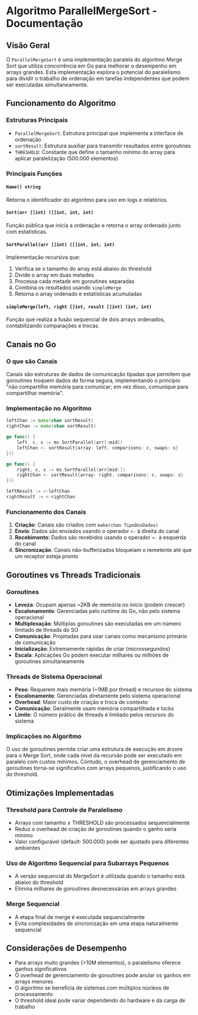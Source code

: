 # Algoritmo ParallelMergeSort - Documentação

## Visão Geral
O `ParallelMergeSort` é uma implementação paralela do algoritmo Merge Sort que utiliza concorrência em Go para melhorar o desempenho em arrays grandes. Esta implementação explora o potencial do paralelismo para dividir o trabalho de ordenação em tarefas independentes que podem ser executadas simultaneamente.

## Funcionamento do Algoritmo

### Estruturas Principais
- `ParallelMergeSort`: Estrutura principal que implementa a interface de ordenação
- `sortResult`: Estrutura auxiliar para transmitir resultados entre goroutines
- `THRESHOLD`: Constante que define o tamanho mínimo do array para aplicar paralelização (500.000 elementos)

### Principais Funções

#### `Name() string`
Retorna o identificador do algoritmo para uso em logs e relatórios.

#### `Sort(arr []int) ([]int, int, int)`
Função pública que inicia a ordenação e retorna o array ordenado junto com estatísticas.

#### `SortParallel(arr []int) ([]int, int, int)`
Implementação recursiva que:
1. Verifica se o tamanho do array está abaixo do threshold
2. Divide o array em duas metades
3. Processa cada metade em goroutines separadas
4. Combina os resultados usando `simpleMerge`
5. Retorna o array ordenado e estatísticas acumuladas

#### `simpleMerge(left, right []int, result []int) (int, int)`
Função que realiza a fusão sequencial de dois arrays ordenados, contabilizando comparações e trocas.

## Canais no Go

### O que são Canais
Canais são estruturas de dados de comunicação tipadas que permitem que goroutines troquem dados de forma segura, implementando o princípio "não compartilhe memória para comunicar; em vez disso, comunique para compartilhar memória".

### Implementação no Algoritmo
```go
leftChan := make(chan sortResult)
rightChan := make(chan sortResult)

go func() {
    left, c, s := ms.SortParallel(arr[:mid])
    leftChan <- sortResult{array: left, comparisons: c, swaps: s}
}()

go func() {
    right, c, s := ms.SortParallel(arr[mid:])
    rightChan <- sortResult{array: right, comparisons: c, swaps: s}
}()

leftResult := <-leftChan
rightResult := <-rightChan
```

### Funcionamento dos Canais
1. **Criação**: Canais são criados com `make(chan TipoDosDados)`
2. **Envio**: Dados são enviados usando o operador `<-` à direita do canal
3. **Recebimento**: Dados são recebidos usando o operador `<-` à esquerda do canal
4. **Sincronização**: Canais não-bufferizados bloqueiam o remetente até que um receptor esteja pronto

## Goroutines vs Threads Tradicionais

### Goroutines
- **Leveza**: Ocupam apenas ~2KB de memória no início (podem crescer)
- **Escalonamento**: Gerenciadas pelo runtime do Go, não pelo sistema operacional
- **Multiplexação**: Múltiplas goroutines são executadas em um número limitado de threads do SO
- **Comunicação**: Projetadas para usar canais como mecanismo primário de comunicação
- **Inicialização**: Extremamente rápidas de criar (microssegundos)
- **Escala**: Aplicações Go podem executar milhares ou milhões de goroutines simultaneamente

### Threads de Sistema Operacional
- **Peso**: Requerem mais memória (~1MB por thread) e recursos do sistema
- **Escalonamento**: Gerenciadas diretamente pelo sistema operacional
- **Overhead**: Maior custo de criação e troca de contexto
- **Comunicação**: Geralmente usam memória compartilhada e locks
- **Limite**: O número prático de threads é limitado pelos recursos do sistema

### Implicações no Algoritmo
O uso de goroutines permite criar uma estrutura de execução em árvore para o Merge Sort, onde cada nível da recursão pode ser executado em paralelo com custos mínimos. Contudo, o overhead de gerenciamento de goroutines torna-se significativo com arrays pequenos, justificando o uso do threshold.

## Otimizações Implementadas

### Threshold para Controle de Paralelismo
- Arrays com tamanho ≤ THRESHOLD são processados sequencialmente
- Reduz o overhead de criação de goroutines quando o ganho seria mínimo
- Valor configurável (default: 500.000) pode ser ajustado para diferentes ambientes

### Uso de Algoritmo Sequencial para Subarrays Pequenos
- A versão sequencial do MergeSort é utilizada quando o tamanho está abaixo do threshold
- Elimina milhares de goroutines desnecessárias em arrays grandes

### Merge Sequencial
- A etapa final de merge é executada sequencialmente
- Evita complexidades de sincronização em uma etapa naturalmente sequencial

## Considerações de Desempenho
- Para arrays muito grandes (>10M elementos), o paralelismo oferece ganhos significativos
- O overhead de gerenciamento de goroutines pode anular os ganhos em arrays menores
- O algoritmo se beneficia de sistemas com múltiplos núcleos de processamento
- O threshold ideal pode variar dependendo do hardware e da carga de trabalho
